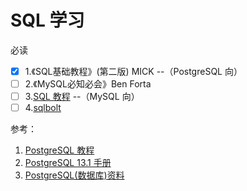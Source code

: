 # SQL 学习

必读

- [x] 1.《SQL基础教程》(第二版) MICK --（PostgreSQL 向）
- [ ] 2.《MySQL必知必会》Ben Forta
- [ ] 3.[SQL 教程](https://www.runoob.com/sql/sql-tutorial.html) --（MySQL 向）
- [ ] 4.[sqlbolt](https://sqlbolt.com/)

参考：

1. [PostgreSQL 教程](https://www.runoob.com/postgresql/postgresql-tutorial.html)
2. [PostgreSQL 13.1 手册](http://www.postgres.cn/docs/13/index.html)
3. [PostgreSQL(数据库)资料](https://github.com/ty4z2008/Qix/blob/master/pg.md)
